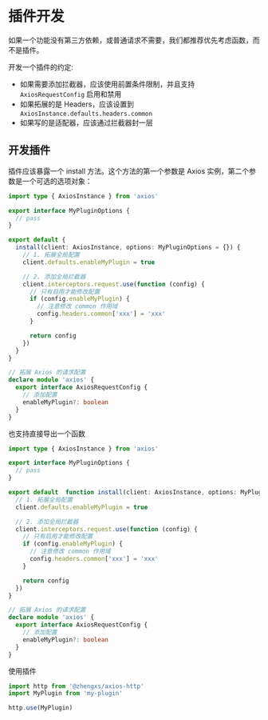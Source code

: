# 插件开发

如果一个功能没有第三方依赖，或普通请求不需要，我们都推荐优先考虑函数，而不是插件。

开发一个插件的约定:

- 如果需要添加拦截器，应该使用前置条件限制，并且支持 `AxiosRequestConfig` 启用和禁用
- 如果拓展的是 Headers，应该设置到 `AxiosInstance.defaults.headers.common`
- 如果写的是适配器，应该通过拦截器封一层

## 开发插件

插件应该暴露一个 install 方法。这个方法的第一个参数是 Axios 实例，第二个参数是一个可选的选项对象：

```ts
import type { AxiosInstance } from 'axios'

export interface MyPluginOptions {
  // pass
}

export default {
  install(client: AxiosInstance, options: MyPluginOptions = {}) {
    // 1. 拓展全局配置
    client.defaults.enableMyPlugin = true

    // 2. 添加全局拦截器
    client.interceptors.request.use(function (config) {
      // 只有启用才能修改配置
      if (config.enableMyPlugin) {
        // 注意修改 common 作用域
        config.headers.common['xxx'] = 'xxx'
      }

      return config
    })
  }
}

// 拓展 Axios 的请求配置
declare module 'axios' {
  export interface AxiosRequestConfig {
    // 添加配置
    enableMyPlugin?: boolean
  }
}
```

也支持直接导出一个函数

```ts
import type { AxiosInstance } from 'axios'

export interface MyPluginOptions {
  // pass
}

export default  function install(client: AxiosInstance, options: MyPluginOptions = {}) {
  // 1. 拓展全局配置
  client.defaults.enableMyPlugin = true

  // 2. 添加全局拦截器
  client.interceptors.request.use(function (config) {
    // 只有启用才能修改配置
    if (config.enableMyPlugin) {
      // 注意修改 common 作用域
      config.headers.common['xxx'] = 'xxx'
    }

    return config
  })
}

// 拓展 Axios 的请求配置
declare module 'axios' {
  export interface AxiosRequestConfig {
    // 添加配置
    enableMyPlugin?: boolean
  }
}
```

使用插件

```ts
import http from '@zhengxs/axios-http'
import MyPlugin from 'my-plugin'

http.use(MyPlugin)
```
